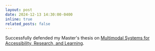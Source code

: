 ```yaml
---
layout: post
date: 2024-12-13 14:30:00-0400
inline: true
related_posts: false
---
```


Successfully defended my Master's thesis on [Multimodal Systems for Accessibility, Research, and Learning](assets/pdf/thesis.pdf).
